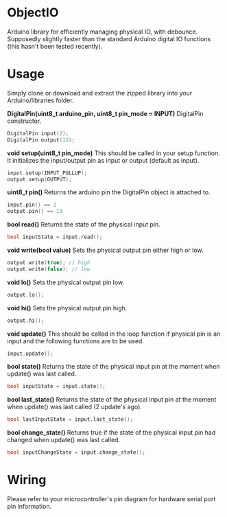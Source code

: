 # ObjectIO
Arduino library for efficiently managing physical IO, with debounce.  Supposedly slightly faster than the standard Arduino digital IO functions (this hasn't been tested recently).


# Usage
Simply clone or download and extract the zipped library into your Arduino/libraries folder.


**DigitalPin(uint8_t arduino_pin, uint8_t pin_mode = INPUT)**
DigitalPin constructor.

```C++
DigitalPin input(2);
DigitalPin output(13);
```


**void setup(uint8_t pin_mode)**
This should be called in your setup function. It initializes the input/output pin as input or output (default as input).

```C++
input.setup(INPUT_PULLUP);
output.setup(OUTPUT);
```


**uint8_t pin()**
Returns the arduino pin the DigitalPin object is attached to.

```C++
input.pin() == 2
output.pin() == 13
```


**bool read()**
Returns the state of the physical input pin.

```C++
bool inputState = input.read();
```


**void write(bool value)**
Sets the physical output pin either high or low.

```C++
output.write(true); // high
output.write(false); // low
```


**void lo()**
Sets the physical output pin low.

```C++
output.lo();
```


**void hi()**
Sets the physical output pin high.

```C++
output.hi();
```


**void update()**
This should be called in the loop function if physical pin is an input and the following functions are to be used.

```C++
input.update();
```


**bool state()**
Returns the state of the physical input pin at the moment when update() was last called.

```C++
bool inputState = input.state();
```


**bool last_state()**
Returns the state of the physical input pin at the moment when update() was last called (2 update's ago).

```C++
bool lastInputState = input.last_state();
```


**bool change_state()**
Returns true if the state of the physical input pin had changed when update() was last called.

```C++
bool inputChangeState = input.change_state();
```


# Wiring
Please refer to your microcontroller's pin diagram for hardware serial port pin information.
